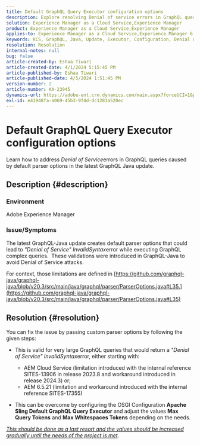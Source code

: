 ```yaml
---
title: Default GraphQL Query Executor configuration options
description: Explore resolving Denial of service errors in GraphQL queries caused by default parser options.
solution: Experience Manager as a Cloud Service,Experience Manager
product: Experience Manager as a Cloud Service,Experience Manager
applies-to: Experience Manager as a Cloud Service,Experience Manager 6.5
keywords: KCS, GraphQL, Java, Update, Executor, Configuration, Denial of service, OSGI Configuration, Apache Sling Default GraphQL Query, Max Query Tokens, Max Whitespaces Tokens
resolution: Resolution
internal-notes: null
bug: false
article-created-by: Eshaa Tiwari
article-created-date: 4/1/2024 5:15:45 PM
article-published-by: Eshaa Tiwari
article-published-date: 4/5/2024 1:51:45 PM
version-number: 2
article-number: KA-23945
dynamics-url: https://adobe-ent.crm.dynamics.com/main.aspx?forceUCI=1&pagetype=entityrecord&etn=knowledgearticle&id=7db89277-4bf0-ee11-904c-6045bd006b3d
exl-id: e41948fa-a069-45b3-9f4d-dc1281a520ec
---
```

# Default GraphQL Query Executor configuration options


Learn how to address *Denial of Service*errors in GraphQL queries caused by default parser options in the latest GraphQL Java update.

## Description {#description}


### Environment

Adobe Experience Manager

### Issue/Symptoms

The latest GraphQL-Java update creates default parser options that could lead to *"Denial of Service" InvalidSyntax*error while executing GraphQL complex queries.  These validations were introduced in GraphQL-Java to avoid Denial of Service attacks.

For context, those limitations are defined in [https://github.com/graphql-java/graphql-java/blob/v20.3/src/main/java/graphql/parser/ParserOptions.java#L35.](https://github.com/graphql-java/graphql-java/blob/v20.3/src/main/java/graphql/parser/ParserOptions.java#L35)


## Resolution {#resolution}


You can fix the issue by passing custom parser options by following the given steps:

- This is valid for very large GraphQL queries that would return a *"Denial of Service" InvalidSyntax*error, either starting with:

    

    - AEM Cloud Service (limitation introduced with the internal reference SITES-13906 in release 2023.8 and workaround introduced in release 2024.3) or;
    - AEM 6.5.21 (limitation and workaround introduced with the internal reference SITES-17355)

        
- This can be overcome by configuring the OSGI Configuration <b>Apache Sling Default GraphQL Query Executor</b> and adjust the values <b>Max Query Tokens</b> and <b>Max Whitespaces Tokens</b> depending on the needs.


*<u>This should be done as a last resort and the values should be increased gradually until the needs of the project is met</u>*.
